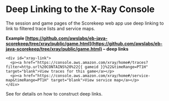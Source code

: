 # Deep Linking to the X\-Ray Console<a name="scorekeep-deeplinks"></a>

The session and game pages of the Scorekeep web app use deep linking to link to filtered trace lists and service maps\.

**Example [https://github.com/awslabs/eb-java-scorekeep/tree/xray/public/game.html](https://github.com/awslabs/eb-java-scorekeep/tree/xray/public/game.html) – deep links**  

```
<div id="xray-link">
  <p><a href="https://console.aws.amazon.com/xray/home#/traces?filter=http.url%20CONTAINS%20%22{{ gameid }}%22&timeRange=PT1H" target="blank">View traces for this game</a></p>
  <p><a href="https://console.aws.amazon.com/xray/home#/service-map&timeRange=PT1H" target="blank">View service map</a></p>
</div>
```

See  for details on how to construct deep links\.